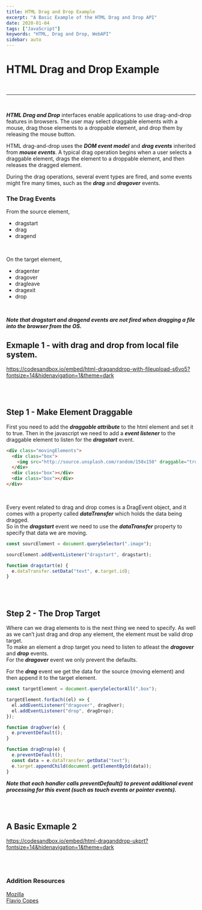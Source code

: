 ```yaml
---
title: HTML Drag and Drop Example
excerpt: "A Basic Example of the HTML Drag and Drop API"
date: 2020-01-04
tags: ["JavaScript"]
keywords: "HTML, Drag and Drop, WebAPI"
sidebar: auto
---
```


# HTML Drag and Drop Example

<br>
<hr>
<br>

**_HTML Drag and Drop_** interfaces enable applications to use drag-and-drop features in browsers. The user may select draggable elements with a mouse, drag those elements to a droppable element, and drop them by releasing the mouse button.

HTML drag-and-drop uses the **_DOM event model_** and **_drag events_** inherited from **_mouse events_**. A typical drag operation begins when a user selects a draggable element, drags the element to a droppable element, and then releases the dragged element.

During the drag operations, several event types are fired, and some events might fire many times, such as the **_drag_** and **_dragover_** events.
<br>

### The Drag Events

From the source element,

- dragstart
- drag
- dragend

<br>

On the target element,

- dragenter
- dragover
- dragleave
- dragexit
- drop

<br>

**_Note that dragstart and dragend events are not fired when dragging a file into the browser from the OS._**
<br>

## Exmaple 1 - with drag and drop from local file system.

https://codesandbox.io/embed/html-draganddrop-with-fileupload-s6vo5?fontsize=14&hidenavigation=1&theme=dark

<br>
<br>

## Step 1 - Make Element Draggable

First you need to add the **_draggable attribute_** to the html element and set it to true.
Then in the javascript we need to add a **_event listener_** to the draggable element to listen for the **_dragstart_** event.

```html
<div class="movingElements">
  <div class="box">
    <img src="http://source.unsplash.com/random/150x150" draggable="true" ... />
  </div>
  <div class="box"></div>
  <div class="box"></div>
</div>
```

<br>

Every event related to drag and drop comes is a DragEvent object, and it comes with a property called **_dataTransfer_** which holds the data being dragged.  
So in the **_dragstart_** event we need to use the **_dataTransfer_** property to specify that data we are moving.

```javascript
const sourcElement = document.querySelector(".image");

sourcElement.addEventListener("dragstart", dragstart);

function dragstart(e) {
  e.dataTransfer.setData("text", e.target.id);
}
```

<br>
<br>

## Step 2 - The Drop Target

Where can we drag elements to is the next thing we need to specify. As well as we can’t just drag and drop any element, the element must be valid drop target.  
To make an element a drop target you need to listen to atleast the **_dragover_** and **_drop_** events.  
For the **_dragover_** event we only prevent the defaults.

For the **_drag_** event we get the data for the source (moving element) and then append it to the target element.

```javascript
const targetElement = document.querySelectorAll(".box");

targetElement.forEach((el) => {
  el.addEventListener("dragover", dragOver);
  el.addEventListener("drop", dragDrop);
});

function dragOver(e) {
  e.preventDefault();
}

function dragDrop(e) {
  e.preventDefault();
  const data = e.dataTransfer.getData("text");
  e.target.appendChild(document.getElementById(data));
}
```

**_Note that each handler calls preventDefault() to prevent additional event processing for this event (such as touch events or pointer events)._**

<br>
<br>

## A Basic Exmaple 2

https://codesandbox.io/embed/html-draganddrop-ukprt?fontsize=14&hidenavigation=1&theme=dark

<br>
<br>

### Addition Resources

[Mozilla](https://developer.mozilla.org/en-US/docs/Web/API/HTML_Drag_and_Drop_API "Mozilla")  
[Flavio Copes](https://flaviocopes.com/drag-and-drop/ "Flavio")

